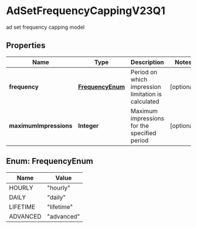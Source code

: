 

# AdSetFrequencyCappingV23Q1

ad set frequency capping model

## Properties

| Name | Type | Description | Notes |
|------------ | ------------- | ------------- | -------------|
|**frequency** | [**FrequencyEnum**](#FrequencyEnum) | Period on which impression limitation is calculated |  [optional] |
|**maximumImpressions** | **Integer** | Maximum impressions for the specified period |  [optional] |



## Enum: FrequencyEnum

| Name | Value |
|---- | -----|
| HOURLY | &quot;hourly&quot; |
| DAILY | &quot;daily&quot; |
| LIFETIME | &quot;lifetime&quot; |
| ADVANCED | &quot;advanced&quot; |



